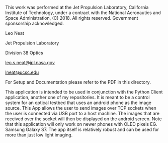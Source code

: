 This work was performed at the Jet Propulsion Laboratory, California Institute of Technology, under a contract with the National Aeronautics and Space Administration, (C) 2018. All rights reserved. Government sponsorship acknowledged.

Leo Neat

Jet Propulsion Laboratory

Division 38 Optics

leo.s.neat@jpl.nasa.gov

lneat@ucsc.edu

For Setup and Documentation please refer to the PDF in this directory.

This application is intended to be used in conjunction with the Python Client application, 
another one of my repositories. It is meant to be a control system for an optical testbed 
that uses an android phone as the image source. This App allows the user to send images
over TCP sockets when the user is connected via USB port to a host machine. The images
that are received over the socket will then be displayed on the android screen. Note that
this application will only work on newer phones with OLED pixels EG. Samsung Galaxy S7.
The app itself is relatively robust and can be used for more than just low light imaging.

